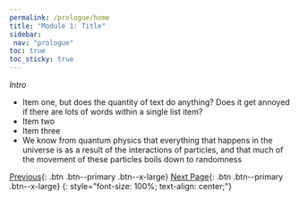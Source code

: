 ```yaml
---
permalink: /prologue/home
title: "Module 1: Title"
sidebar: 
 nav: "prologue"
toc: true
toc_sticky: true
---
```


*Intro*

* Item one, but does the quantity of text do anything? Does it get annoyed if there are lots of words within a single list item? 
* Item two
* Item three
* We know from quantum physics that everything that happens in the universe is as a result of the interactions of particles, and that much of the movement of these particles boils down to randomness

[Previous](#){: .btn .btn--primary .btn--x-large} [Next Page](turing){: .btn .btn--primary .btn--x-large}
{: style="font-size: 100%; text-align: center;"}


